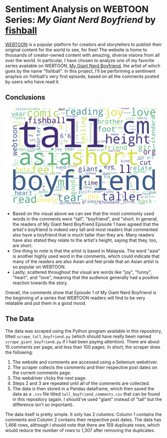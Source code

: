 # Sentiment Analysis on WEBTOON Series: _My Giant Nerd Boyfriend_ by [fishball](https://www.webtoons.com/en/slice-of-life/my-giant-nerd-boyfriend/list?title_no=958)

[WEBTOON](https://www.webtoons.com/en/) is a popular platform for creators and storytellers to publish their original content for the world to see, for free! The website is home to thousands of creator-owned content with amazing, diverse visions from all over the world.
In particular, I have chosen to analyze one of my favorite series available on WEBTOON, [My Giant Nerd Boyfriend](https://www.webtoons.com/en/slice-of-life/my-giant-nerd-boyfriend/list?title_no=958), the artist of which goes by the name "fishball". In this project, I'll be performing a sentiment anaylsis on fishball's very first episode, based on all the comments posted by users who have read it.

## Conclusions

![wordcloud](https://github.com/zethdeluna/Sentiment-Analysis-on-WEBTOON-Series/blob/main/MGNB_common_comments.png)

* Based on the visual above we can see that the most commonly used words in the comments were "tall", "boyfriend", and "short. In general, the readers of My Giant Nerd Boyfriend Episode 1 have agreed that the artist's boyfriend is indeed very tall and most readers that commented also have a boyfriend that is much taller than they are. Many readers have also stated they relate to the artist's height, saying that they, too, are short. 
* One thing to note is that the artist is based in Malaysia. The word "asia" is another highly used word in the comments, which could indicate that many of the readers are also Asian and feel pride that an Asian artist is so popular on WEBTOON. 
* Lastly, scattered throughout the visual are words like "joy", "funny", "heart", and "love", meaning that the audience generally had a positive reaction towards the story.

Overall, the comments show that Episode 1 of My Giant Nerd Boyfriend is the beginning of a series that WEBTOON readers will find to be very relatable and put them in a good mood.

## The Data

The data was scraped using the Python program available in this repository, titled `scrape_tall_boyfriend.py` (which should have really been named `scrape_giant_boyfriend.py` if I had been paying attention). There are about 15 comments per page, and less than 100 pages. In short, the scraper does the following:
1. The website and comments are accessed using a Selenium webdriver.
2. The scraper collects the comments and their respective post dates on the current comments page.
3. The webdriver clicks the next page.
4. Steps 2 and 3 are repeated until all of the comments are collected.
5. The data is then stored in a Pandas dataframe, which then saved the data as a `.csv` file titled `tall_boyfriend_comments.csv` that can be found in this repository (again, I should've used "giant" instead of "tall" but the difference isn't so important).

The data itself is pretty simple. It only has 2 columns: Column 1 contains the comments and Column 2 contains their respective post dates. The data has 1,466 rows, although I should note that there are 159 duplicate rows, which would reduce the number of rows to 1,307 after removing the duplicates.
